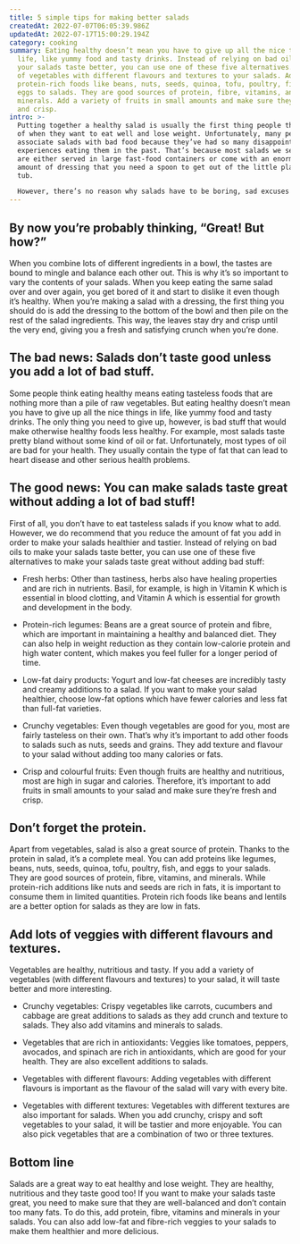 ```yaml
---
title: 5 simple tips for making better salads
createdAt: 2022-07-07T06:05:39.986Z
updatedAt: 2022-07-17T15:00:29.194Z
category: cooking
summary: Eating healthy doesn’t mean you have to give up all the nice things in
  life, like yummy food and tasty drinks. Instead of relying on bad oils to make
  your salads taste better, you can use one of these five alternatives. Add lots
  of vegetables with different flavours and textures to your salads. Add
  protein-rich foods like beans, nuts, seeds, quinoa, tofu, poultry, fish, and
  eggs to salads. They are good sources of protein, fibre, vitamins, and
  minerals. Add a variety of fruits in small amounts and make sure they’re fresh
  and crisp.
intro: >-
  Putting together a healthy salad is usually the first thing people think
  of when they want to eat well and lose weight. Unfortunately, many people also
  associate salads with bad food because they’ve had so many disappointing
  experiences eating them in the past. That’s because most salads we see today
  are either served in large fast-food containers or come with an enormous
  amount of dressing that you need a spoon to get out of the little plastic
  tub. 

  However, there’s no reason why salads have to be boring, sad excuses for food. In fact, a good salad can be one of the healthiest and most satisfying ways to eat greens – as long as you know how make it taste great without making it worse for you.
---
```


## By now you’re probably thinking, “Great! But how?”

When you combine lots of different ingredients in a bowl, the tastes are bound to mingle and balance each other out. This is why it’s so important to vary the contents of your salads. When you keep eating the same salad over and over again, you get bored of it and start to dislike it even though it’s healthy.
When you’re making a salad with a dressing, the first thing you should do is add the dressing to the bottom of the bowl and then pile on the rest of the salad ingredients. This way, the leaves stay dry and crisp until the very end, giving you a fresh and satisfying crunch when you’re done.

## The bad news: Salads don’t taste good unless you add a lot of bad stuff.

Some people think eating healthy means eating tasteless foods that are nothing more than a pile of raw vegetables. But eating healthy doesn’t mean you have to give up all the nice things in life, like yummy food and tasty drinks. The only thing you need to give up, however, is bad stuff that would make otherwise healthy foods less healthy.
For example, most salads taste pretty bland without some kind of oil or fat. Unfortunately, most types of oil are bad for your health. They usually contain the type of fat that can lead to heart disease and other serious health problems.

## The good news: You can make salads taste great without adding a lot of bad stuff!

First of all, you don’t have to eat tasteless salads if you know what to add. However, we do recommend that you reduce the amount of fat you add in order to make your salads healthier and tastier. Instead of relying on bad oils to make your salads taste better, you can use one of these five alternatives to make your salads taste great without adding bad stuff:

- Fresh herbs: Other than tastiness, herbs also have healing properties and are rich in nutrients. Basil, for example, is high in Vitamin K which is essential in blood clotting, and Vitamin A which is essential for growth and development in the body.

- Protein-rich legumes: Beans are a great source of protein and fibre, which are important in maintaining a healthy and balanced diet. They can also help in weight reduction as they contain low-calorie protein and high water content, which makes you feel fuller for a longer period of time.

- Low-fat dairy products: Yogurt and low-fat cheeses are incredibly tasty and creamy additions to a salad. If you want to make your salad healthier, choose low-fat options which have fewer calories and less fat than full-fat varieties.

- Crunchy vegetables: Even though vegetables are good for you, most are fairly tasteless on their own. That’s why it’s important to add other foods to salads such as nuts, seeds and grains. They add texture and flavour to your salad without adding too many calories or fats.

- Crisp and colourful fruits: Even though fruits are healthy and nutritious, most are high in sugar and calories. Therefore, it’s important to add fruits in small amounts to your salad and make sure they’re fresh and crisp.

## Don’t forget the protein.

Apart from vegetables, salad is also a great source of protein. Thanks to the protein in salad, it’s a complete meal. 
You can add proteins like legumes, beans, nuts, seeds, quinoa, tofu, poultry, fish, and eggs to your salads. They are good sources of protein, fibre, vitamins, and minerals.
While protein-rich additions like nuts and seeds are rich in fats, it is important to consume them in limited quantities. Protein rich foods like beans and lentils are a better option for salads as they are low in fats.

## Add lots of veggies with different flavours and textures.

Vegetables are healthy, nutritious and tasty. If you add a variety of vegetables (with different flavours and textures) to your salad, it will taste better and more interesting.

- Crunchy vegetables: Crispy vegetables like carrots, cucumbers and cabbage are great additions to salads as they add crunch and texture to salads. They also add vitamins and minerals to salads.

- Vegetables that are rich in antioxidants: Veggies like tomatoes, peppers, avocados, and spinach are rich in antioxidants, which are good for your health. They are also excellent additions to salads.

- Vegetables with different flavours: Adding vegetables with different flavours is important as the flavour of the salad will vary with every bite.

- Vegetables with different textures: Vegetables with different textures are also important for salads. When you add crunchy, crispy and soft vegetables to your salad, it will be tastier and more enjoyable. You can also pick vegetables that are a combination of two or three textures.

## Bottom line

Salads are a great way to eat healthy and lose weight. They are healthy, nutritious and they taste good too! If you want to make your salads taste great, you need to make sure that they are well-balanced and don’t contain too many fats. To do this, add protein, fibre, vitamins and minerals in your salads. You can also add low-fat and fibre-rich veggies to your salads to make them healthier and more delicious.
